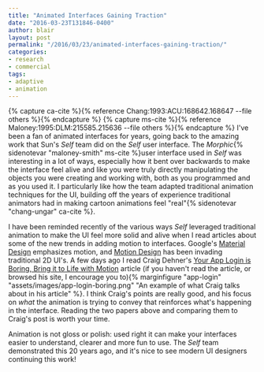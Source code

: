 ```yaml
---
title: "Animated Interfaces Gaining Traction" 
date: "2016-03-23T131846-0400" 
author: blair
layout: post
permalink: "/2016/03/23/animated-interfaces-gaining-traction/"
categories:
- research
- commercial
tags:
- adaptive
- animation
---
```

{% capture ca-cite %}{% reference Chang:1993:ACU:168642.168647 --file others %}{% endcapture %}
{% capture ms-cite %}{% reference Maloney:1995:DLM:215585.215636 --file others %}{% endcapture %}
I've been a fan of animated interfaces for years, going back to the amazing work that Sun's _Self_ team did on the _Self_ user interface.  The _Morphic_{% sidenotevar "maloney-smith" ms-cite %}user interface used in _Self_ was interesting in a lot of ways, especially how it bent over backwards to make the interface feel alive and like you were truly directly manipulating the objects you were creating and working with, both as you programmed and as you used it. I particularly like how the team adapted traditional animation techniques for the UI, building off the years of experience traditional animators had in making cartoon animations feel "real"{% sidenotevar "chang-ungar" ca-cite %}.

I have been reminded recently of the various ways _Self_ leveraged traditional animation to make the UI feel more solid and alive when I read articles about some of the new trends in adding motion to interfaces. Google's [Material Design](https://www.google.com/design/spec/material-design/) emphasizes motion, and [Motion Design](http://thekineticui.com/so-what-is-motion-design/) has been invading traditional 2D UI's. A few days ago I read Craig Dehner's [Your App Login is Boring, Bring it to Life with Motion](https://blog.prototypr.io/your-app-login-is-boring-bring-it-to-life-with-motion-7ac2547d9c5f#.meydnr8pq) article (if you haven't read the article, or browsed his site, I encourage you to){% marginfigure "app-login" "assets/images/app-login-boring.png" "An example of what Craig talks about in his article" %}.  I think Craig's points are really good, and his focus on _what_ the animation is trying to convey that reinforces what's happening in the interface.  Reading the two papers above and comparing them to Craig's post is worth your time.

Animation is not gloss or polish: used right it can make your interfaces easier to understand, clearer and more fun to use.  The _Self_ team demonstrated this 20 years ago, and it's nice to see modern UI designers continuing this work!